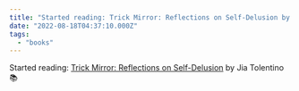 ```yaml
---
title: "Started reading: Trick Mirror: Reflections on Self-Delusion by ..."
date: "2022-08-18T04:37:10.000Z"
tags: 
  - "books"
---
```


Started reading: [Trick Mirror: Reflections on Self-Delusion](https://micro.blog/books/9780008294946) by Jia Tolentino 📚
